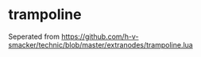 # trampoline
Seperated from https://github.com/h-v-smacker/technic/blob/master/extranodes/trampoline.lua
